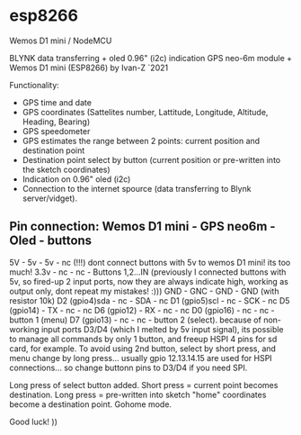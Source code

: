 # esp8266
Wemos D1 mini / NodeMCU


BLYNK data transferring + oled 0.96" (i2c) indication
GPS neo-6m module + Wemos D1 mini (ESP8266)
by Ivan-Z `2021

Functionality:
- GPS time and date 
- GPS coordinates (Sattelites number, Lattitude, Longitude, Altitude, Heading, Bearing)
- GPS speedometer
- GPS estimates the range between 2 points: current position and destination point
- Destination point select by button (current position or pre-written into the sketch coordinates)
- Indication on 0.96" oled (i2c)
- Connection to the internet spource (data transferring to Blynk server/vidget). 
 

Pin connection:
Wemos D1 mini - GPS neo6m - Oled  - buttons
-----------------------------------------------
5V            - 5v        - 5v    - nc (!!!) dont connect buttons with 5v to wemos D1 mini! its too much! 
3.3v          - nc        - nc    - Buttons 1,2...IN (previously I connected buttons with 5v, so fired-up 2 input ports, now they are always indicate high, working as output only, dont repeat my mistakes! :)))
GND           - GNC       - GND   - GND (with resistor 10k)
D2 (gpio4)sda - nc        - SDA   - nc
D1 (gpio5)scl - nc        - SCK   - nc
D5 (gpio14)   - TX        - nc    - nc
D6 (gpio12)   - RX        - nc    - nc
D0 (gpio16)   - nc        - nc    - button 1 (menu)
D7 (gpio13)   - nc        - nc    - button 2 (select). because of non-working input ports D3/D4 (which I melted by 5v input signal),
                                    its possible to manage all commands by only 1 button, and freeup HSPI 4 pins for sd card, for example.
                                    To avoid using 2nd button, select by short press, and menu change by long press...
                                    usually gpio 12.13.14.15 are used for HSPI connections... so change buttonn pins to D3/D4 if you need SPI.

Long press of select button added. Short press = current point becomes destination. Long press = pre-written into sketch "home" coordinates become a destination point. Gohome mode.


Good luck! ))
